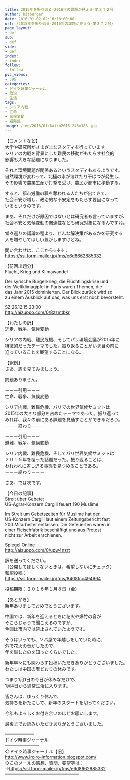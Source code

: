 ```yaml
---
title: 2015年を振り返る-2016年の課題が見える-第３７２号
author: bitburger
date: 2016-01-02 02:16:18+00:00
url: /2015年を振り返る-2016年の課題が見える-第３７２号/
page_layout:
- def
sub:
- def
side:
- def
index:
- index
follow:
- follow
pvc_views:
- 395
categories:
- ドイツ時事ジャーナル
- 政治
- 生活
tags:
- シリア内戦
- 亡命
- 気候変動
- 避難民
image: /img/2016/01/kaiko2015-246x183.jpg
---
```

 

【コメントなど】  
大学や研究所がさまざまなスタディを行っています。  
シリアの内戦を背景にした難民の移動がもたらす社会的  
影響も大きな話題になりました。  
  
それと環境問題が関係あるというスタディもあるようです。  
自然環境が変わって、北極の氷が溶けたり干ばつが発生し、  
その影響で農業生産が打撃を受け、農民が都市に移動する。  
  
すると、都市労働の職を奪われる人たちが出てきて、  
社会不安が増し、政治的な不安定をもたらす要因になって  
いるというのです。  
  
まあ、それだけが原因ではないとは研究者も言っていますが、  
社会不安と気候変動の関連性なども研究対象になるんですね。  
  
堂々巡りの議論の種より、どんな解決策があるかを研究する  
人を増やしてほしい気がしますけどね。  
  
  
問い合わせは、ここから↓↓↓：  
<https://ssl.form-mailer.jp/fms/e6d8662885332>  
  
  
【前回出題分】  
Flucht, Krieg und Klimawandel  
  
Der syrische Bürgerkrieg, die Flüchtlingskrise und  
der Weltklimagipfel in Paris waren Themen, die  
das Jahr 2015 dominierten. Der Blick zurück wird so  
zu einem Ausblick auf das, was uns erst noch bevorsteht.  
  
SZ 26.12.15 23:00  
<http://aizuppo.com/0/8zzmtbkr>  
  
【わたしの訳】  
逃走、戦争、気候変動  
  
シリアの内戦、難民危機、そしてパリ環境会議が2015年に  
特徴的だったテーマでした。振り返ることがいま目の前に  
迫っていることを展望することになる。  
  
  
【訳例】  
さあ、訳を見てみましょう。  
  
問題ありません。  
  
－－－引用－－－  
亡命、戦争、気候変動  
  
シリア内戦、難民危機、パリでの世界気候サミットは  
2015年の大きな部分を占めたテーマであった。振り返って  
みれば、我々の前にある課題を見通すことができるだろう。  
－－－終わり－－－  
  
  
－－－引用－－－  
避難、戦争、気候変動  
  
シリア内戦、難民危機、そしてパリ世界気候サミットは  
２０１５年を覆った話題だった。振り返ることは、  
われわれに差し迫る事態を見つめることである。  
－－－終わり－－－  
  
  
さあ、では次です。  
  
【今日の記事】  
Streit über Gebete:  
US-Agrar-Konzern Cargill feuert 190 Muslime  
  
Im Streit um Gebetszeiten für Muslime hat der  
US-Konzern Cargill laut einem Zeitungsbericht fast  
200 Mitarbeiter entlassen. Die Gefeuerten waren in  
einer Fleischfabrik beschäftigt und aus Protest  
nicht zur Arbeit erschienen.  
  
Spiegel Online  
<http://aizuppo.com/0/upw4nzrt>  
  
訳を送ってください。  
（公開してほしくないときは、希望しないにチェック）  
和訳投稿：  
 <https://ssl.form-mailer.jp/fms/8408fcc494664>  
  
投稿期限：２０１６年１月８日（金）  
  
【あとがき】  
新年あけましておめでとうございます。  
  
中国では、新年を迎えるときに花火や爆竹の音が  
そこらじゅうで聞こえるのですが、  
今回は市内では禁止されていたようです。  
  
そうはいっても、ソバ屋で年越しをしていた時に、  
外で花火の音がしたので、  
年を越したのを知ったくらいでした。  
  
新年早々にも関わらず投稿いただきありがとうございました。  
わたしは中国の暦どおりの休みです。  
  
つまり1月1日の今日が休みなだけで、  
1月4日から通常生活に入ります。  
  
皆さんは、ゆっくり休んで、  
気持ちを新たにして、新年のスタートを切ってください。  
  
今年もよろしくお付き合いのほどお願いします。  
  
  
最後までお読みいただきありがとうございました。  
  
  
━━━━━━━━━━━  
ドイツ時事ジャーナル  
───────────  
◇ドイツ時事ジャーナル【旧】  
<http://www.iroiro-information.blogspot.com/>  
◇このメールの感想、質問、要望等は：  
-><https://ssl.form-mailer.jp/fms/e6d8662885332>  
━━━━━━━━━━━━━━━━━━━━━━━━━━━━